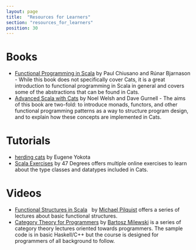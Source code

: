 ```yaml
---
layout: page
title:  "Resources for Learners"
section: "resources_for_learners"
position: 30
---
```

# Books
 * [Functional Programming in Scala](https://www.manning.com/books/functional-programming-in-scala)
   by Paul Chiusano and Rúnar Bjarnason - While this book does not
   specifically cover Cats, it is a great introduction to functional
   programming in Scala in general and covers some of the abstractions
   that can be found in Cats.
 * [Advanced Scala with Cats](http://underscore.io/books/advanced-scala/) 
   by Noel Welsh and Dave Gurnell - The aims of this book are two-fold: 
   to introduce monads, functors, and other functional programming patterns
   as a way to structure program design, and to explain how these 
   concepts are implemented in Cats.

# Tutorials
 * [herding cats](http://eed3si9n.com/herding-cats/) by Eugene Yokota
 * [Scala Exercises](https://www.scala-exercises.org/cats) by 47 Degrees 
   offers multiple online exercises to learn about the type classes and 
   datatypes included in Cats.
   
# Videos
 * [Functional Structures in Scala](https://www.youtube.com/playlist?list=PLFrwDVdSrYE6dy14XCmUtRAJuhCxuzJp0) 
   by [Michael Pilquist](https://github.com/MPilquist) offers a series
   of lectures about basic functional structures. 
 * [Category Theory for Programmers](https://www.youtube.com/playlist?list=PLbgaMIhjbmEnaH_LTkxLI7FMa2HsnawM_) 
   by [Bartosz Milewski](https://github.com/BartoszMilewski) is a series 
   of category theory lectures oriented towards programmers. The sample code
   is in basic Haskell/C++ but the course is designed for programmers of all 
   background to follow. 
   
